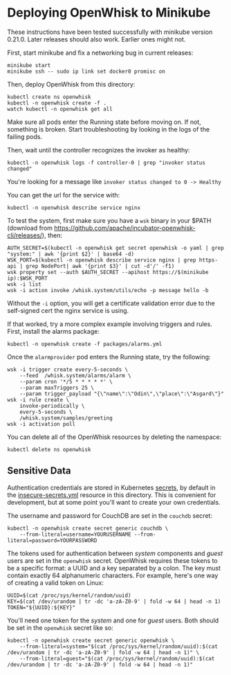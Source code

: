 # Deploying OpenWhisk to Minikube

These instructions have been tested successfully with minikube version
0.21.0. Later releases should also work. Earlier ones might not.

First, start minikube and fix a networking bug in current releases:

```
minikube start
minikube ssh -- sudo ip link set docker0 promisc on
```

Then, deploy OpenWhisk from this directory:

```
kubectl create ns openwhisk
kubectl -n openwhisk create -f .
watch kubectl -n openwhisk get all
```

Make sure all pods enter the Running state before moving on. If not,
something is broken. Start troubleshooting by looking in the logs of
the failing pods.

Then, wait until the controller recognizes the invoker as healthy:

```
kubectl -n openwhisk logs -f controller-0 | grep "invoker status changed"
```

You're looking for a message like `invoker status changed to 0 -> Healthy`

You can get the url for the service with:

```
kubectl -n openwhisk describe service nginx
```

To test the system, first make sure you have a `wsk` binary in your
$PATH (download from
https://github.com/apache/incubator-openwhisk-cli/releases/), then:

```
AUTH_SECRET=$(kubectl -n openwhisk get secret openwhisk -o yaml | grep "system:" | awk '{print $2}' | base64 -d)
WSK_PORT=$(kubectl -n openwhisk describe service nginx | grep https-api | grep NodePort| awk '{print $3}' | cut -d'/' -f1)
wsk property set --auth $AUTH_SECRET --apihost https://$(minikube ip):$WSK_PORT
wsk -i list
wsk -i action invoke /whisk.system/utils/echo -p message hello -b
```

Without the `-i` option, you will get a certificate validation error
due to the self-signed cert the nginx service is using.

If that worked, try a more complex example involving triggers and
rules. First, install the alarms package:

```
kubectl -n openwhisk create -f packages/alarms.yml
```

Once the `alarmprovider` pod enters the Running state, try the
following:

```
wsk -i trigger create every-5-seconds \
    --feed  /whisk.system/alarms/alarm \
    --param cron '*/5 * * * * *' \
    --param maxTriggers 25 \
    --param trigger_payload "{\"name\":\"Odin\",\"place\":\"Asgard\"}"
wsk -i rule create \
    invoke-periodically \
    every-5-seconds \
    /whisk.system/samples/greeting
wsk -i activation poll
```

You can delete all of the OpenWhisk resources by deleting the
namespace:

```
kubectl delete ns openwhisk
```

## Sensitive Data

Authentication credentials are stored in Kubernetes
[secrets](https://kubernetes.io/docs/concepts/configuration/secret/),
by default in the [insecure-secrets.yml](insecure-secrets.yml)
resource in this directory. This is convenient for development, but at
some point you'll want to create your own credentials.

The username and password for CouchDB are set in the `couchdb` secret:

```
kubectl -n openwhisk create secret generic couchdb \
    --from-literal=username=YOURUSERNAME --from-literal=password=YOURPASSWORD
```

The tokens used for authentication between *system* components and
*guest* users are set in the `openwhisk` secret. OpenWhisk requires
these tokens to be a specific format: a UUID and a key separated by a
colon. The key must contain exactly 64 alphanumeric characters. For
example, here's one way of creating a valid token on Linux:

```
UUID=$(cat /proc/sys/kernel/random/uuid)
KEY=$(cat /dev/urandom | tr -dc 'a-zA-Z0-9' | fold -w 64 | head -n 1)
TOKEN="${UUID}:${KEY}"
```

You'll need one token for the *system* and one for *guest* users. Both
should be set in the `openwhisk` secret like so:

```
kubectl -n openwhisk create secret generic openwhisk \
    --from-literal=system="$(cat /proc/sys/kernel/random/uuid):$(cat /dev/urandom | tr -dc 'a-zA-Z0-9' | fold -w 64 | head -n 1)" \
    --from-literal=guest="$(cat /proc/sys/kernel/random/uuid):$(cat /dev/urandom | tr -dc 'a-zA-Z0-9' | fold -w 64 | head -n 1)"
```
